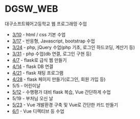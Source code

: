 # DGSW_WEB

대구소프트웨어고등학교 웹 프로그래밍 수업



- [3/10](https://github.com/limjh0513/DGSW_WEB/tree/main/web_3_10) - html / css 기본 수업
- [3/17](https://github.com/limjh0513/DGSW_WEB/tree/main/web_3_17) - 반응형, Javascript, bootstrap 수업
- [3/24](https://github.com/limjh0513/DGSW_WEB/tree/main/web_3_24) - php, jQuery 수업(php 기초, 로그인 하드코딩, 계산기 등)
- [3/31](https://github.com/limjh0513/DGSW_WEB/tree/main/web_3_31) - php 수업(db 연결, 로그인 구현 등)
- [4/7](https://github.com/limjh0513/DGSW_WEB/blob/main/web_4_7) - flask로 급식 웹 만들기
- [4/14](https://github.com/limjh0513/DGSW_WEB/tree/main/web_4_14) - flask DB 연결
- [4/21](https://github.com/limjh0513/DGSW_WEB/blob/main/web_4_21/templates/chat.html) - flask 채팅 프로그램
- [4/28](https://github.com/limjh0513/DGSW_WEB/tree/main/web_4_28) - flask 페이지 만들기(로그인, 회원 가입 등)
- 5/5 - 어린이날
- [5/12](https://github.com/limjh0513/DGSW_WEB/tree/main/web_5_12) - 수행평가 대비 flask 복습, Vue 간단하게 수업
- 5/19 - 부처님 오신 날
- [5/23](https://github.com/limjh0513/DGSW_WEB/tree/main/web_5_26) - Vue 개발환경 구축 및 Vue로 간단한 카드 만들기
- [6/1](https://github.com/limjh0513/DGSW_WEB/tree/main/web_6_1) - Vue 디렉티브 등 수업

